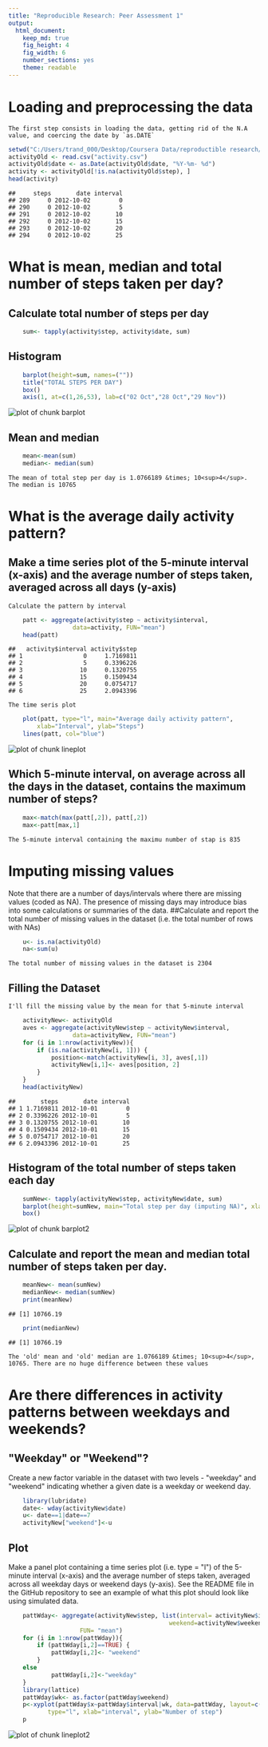 ```yaml
---
title: "Reproducible Research: Peer Assessment 1"
output: 
  html_document:
    keep_md: true
    fig_height: 4
    fig_width: 6
    number_sections: yes
    theme: readable
---
```



# Loading and preprocessing the data 
    The first step consists in loading the data, getting rid of the N.A value, and coercing the date by `as.DATE`

```r
setwd("C:/Users/trand_000/Desktop/Coursera Data/reproductible research/RepData_PeerAssessment1")
activityOld <- read.csv("activity.csv")
activityOld$date <- as.Date(activityOld$date, "%Y-%m- %d")
activity <- activityOld[!is.na(activityOld$step), ]
head(activity)
```

```
##     steps       date interval
## 289     0 2012-10-02        0
## 290     0 2012-10-02        5
## 291     0 2012-10-02       10
## 292     0 2012-10-02       15
## 293     0 2012-10-02       20
## 294     0 2012-10-02       25
```
# What is mean, median and total number of steps taken per day?
##  Calculate total number of steps per day

```r
    sum<- tapply(activity$step, activity$date, sum)
```
## Histogram    

```r
    barplot(height=sum, names=("")) 
    title("TOTAL STEPS PER DAY")
    box()
    axis(1, at=c(1,26,53), lab=c("02 Oct","28 Oct","29 Nov"))
```

![plot of chunk barplot](figure/barplot-1.png) 
   
## Mean and median

```r
    mean<-mean(sum) 
    median<- median(sum)
```
    The mean of total step per day is 1.0766189 &times; 10<sup>4</sup>. The median is 10765
# What is the average daily activity pattern?
## Make a time series plot of the 5-minute interval (x-axis) and the average number of steps taken, averaged across all days (y-axis)
    Calculate the pattern by interval

```r
    patt <- aggregate(activity$step ~ activity$interval, 
                  data=activity, FUN="mean")
    head(patt)
```

```
##   activity$interval activity$step
## 1                 0     1.7169811
## 2                 5     0.3396226
## 3                10     0.1320755
## 4                15     0.1509434
## 5                20     0.0754717
## 6                25     2.0943396
```
    The time seris plot

```r
    plot(patt, type="l", main="Average daily activity pattern", 
        xlab="Interval", ylab="Steps")
    lines(patt, col="blue")
```

![plot of chunk lineplot](figure/lineplot-1.png) 

## Which 5-minute interval, on average across all the days in the dataset, contains the maximum number of steps?

```r
    max<-match(max(patt[,2]), patt[,2])
    max<-patt[max,1]
```
    The 5-minute interval containing the maximu number of stap is 835
# Imputing missing values
  Note that there are a number of days/intervals where there are missing values (coded as NA). The presence of missing days may introduce bias into some calculations or summaries of the data.
##Calculate and report the total number of missing values in the dataset (i.e. the total number of rows with NAs)

```r
    u<- is.na(activityOld)
    na<-sum(u)
```
    The total number of missing values in the dataset is 2304
## Filling the Dataset
    I'll fill the missing value by the mean for that 5-minute interval

```r
    activityNew<- activityOld
    aves <- aggregate(activityNew$step ~ activityNew$interval, 
                  data=activityNew, FUN="mean")
    for (i in 1:nrow(activityNew)){
        if (is.na(activityNew[i, 1])) {
            position<-match(activityNew[i, 3], aves[,1])
            activityNew[i,1]<- aves[position, 2]
        }
    }
    head(activityNew)
```

```
##       steps       date interval
## 1 1.7169811 2012-10-01        0
## 2 0.3396226 2012-10-01        5
## 3 0.1320755 2012-10-01       10
## 4 0.1509434 2012-10-01       15
## 5 0.0754717 2012-10-01       20
## 6 2.0943396 2012-10-01       25
```
## Histogram of the total number of steps taken each day 


```r
    sumNew<- tapply(activityNew$step, activityNew$date, sum)
    barplot(height=sumNew, main="Total step per day (imputing NA)", xlab="Date", ylab="Steps")
    box()
```

![plot of chunk barplot2](figure/barplot2-1.png) 
## Calculate and report the mean and median total number of steps taken per day.

```r
    meanNew<- mean(sumNew) 
    medianNew<- median(sumNew)
    print(meanNew)
```

```
## [1] 10766.19
```

```r
    print(medianNew)
```

```
## [1] 10766.19
```
    The 'old' mean and 'old' median are 1.0766189 &times; 10<sup>4</sup>, 10765. There are no huge difference between these values 
# Are there differences in activity patterns between weekdays and weekends?
## "Weekday" or "Weekend"?
Create a new factor variable in the dataset with two levels - "weekday" and "weekend" indicating whether a given date is a weekday or weekend day.

```r
    library(lubridate)
    date<- wday(activityNew$date)
    u<- date==1|date==7
    activityNew["weekend"]<-u
```
## Plot
Make a panel plot containing a time series plot (i.e. type = "l") of the 5-minute interval (x-axis) and the average number of steps taken, averaged across all weekday days or weekend days (y-axis). See the README file in the GitHub repository to see an example of what this plot should look like using simulated data.

```r
    pattWday<- aggregate(activityNew$step, list(interval= activityNew$interval, 
                                             weekend=activityNew$weekend==TRUE), 
                    FUN= "mean")
    for (i in 1:nrow(pattWday)){
        if (pattWday[i,2]==TRUE) {
            pattWday[i,2]<- "weekend"
        }
    else
            pattWday[i,2]<-"weekday"
    }
    library(lattice)
    pattWday$wk<- as.factor(pattWday$weekend)
    p<-xyplot(pattWday$x~pattWday$interval|wk, data=pattWday, layout=c(1,2), 
           type="l", xlab="interval", ylab="Number of step")
    p
```

![plot of chunk lineplot2](figure/lineplot2-1.png) 
